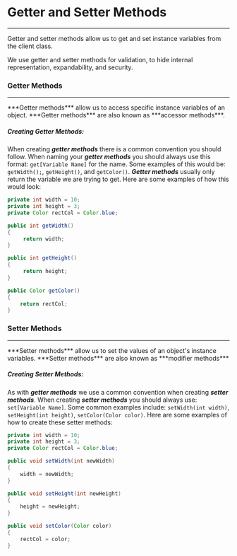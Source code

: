 # Getter and Setter Methods
<hr>
Getter and setter methods allow us to get and set instance variables from the client class. 

We use getter and setter methods for validation, to hide internal representation, expandability, and security. 

### Getter Methods
<hr>
***Getter methods*** allow us to access specific instance variables of an object. ***Getter methods*** are also known as ***accessor methods***.

<br>

##### Creating Getter Methods:
When creating ***getter methods*** there is a common convention you should follow. When naming your ***getter methods*** you should always use this format: `get[Variable Name]` for the name. Some examples of this would be: `getWidth();`, `getHeight()`, and `getColor()`. ***Getter methods*** usually only return the variable we are trying to get. Here are some examples of how this would look:

```Java
private int width = 10;
private int height = 3;
private Color rectCol = Color.blue;

public int getWidth()
{
     return width;
}

public int getHeight()
{
     return height;
}

public Color getColor()
{
    return rectCol;
}
```

### Setter Methods
<hr>
***Setter methods*** allow us to set the values of an object's instance variables. ***Setter methods*** are also known as ***modifier methods***

<br>

##### Creating Setter Methods:
As with ***getter methods*** we use a common convention when creating ***setter methods***. When creating ***setter methods*** you should always use: `set[Variable Name]`. Some common examples include: `setWidth(int width)`, `setHeight(int height)`, `setColor(Color color)`. Here are some examples of how to create these setter methods:


```Java
private int width = 10;
private int height = 3;
private Color rectCol = Color.blue;

public void setWidth(int newWidth)
{
    width = newWidth;
}

public void setHeight(int newHeight)
{
    height = newHeight;
}

public void setColor(Color color)
{
    rectCol = color;
}
```